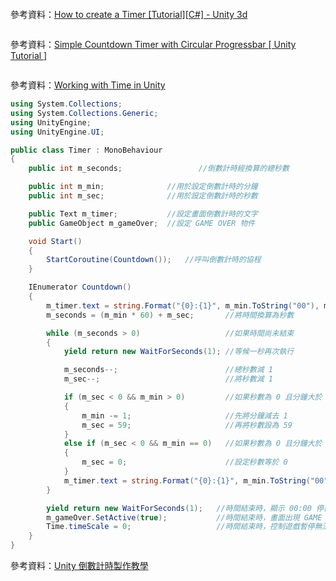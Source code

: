 ```C#

```
參考資料：[How to create a Timer [Tutorial][C#] - Unity 3d](https://www.youtube.com/watch?v=x-C95TuQtf0)
```C#

```
參考資料：[Simple Countdown Timer with Circular Progressbar [ Unity Tutorial ]](https://www.youtube.com/watch?v=2gPHkaPGbpI)
```C#

```
參考資料：[Working with Time in Unity](https://www.youtube.com/watch?v=ijAN0QI70UU)
```C#
using System.Collections;
using System.Collections.Generic;
using UnityEngine;
using UnityEngine.UI;

public class Timer : MonoBehaviour
{
    public int m_seconds;                 //倒數計時經換算的總秒數

    public int m_min;              //用於設定倒數計時的分鐘
    public int m_sec;              //用於設定倒數計時的秒數

    public Text m_timer;           //設定畫面倒數計時的文字
    public GameObject m_gameOver;  //設定 GAME OVER 物件

    void Start()
    {
        StartCoroutine(Countdown());   //呼叫倒數計時的協程
    }

    IEnumerator Countdown()
    {
        m_timer.text = string.Format("{0}:{1}", m_min.ToString("00"), m_sec.ToString("00"));
        m_seconds = (m_min * 60) + m_sec;       //將時間換算為秒數

        while (m_seconds > 0)                   //如果時間尚未結束
        {
            yield return new WaitForSeconds(1); //等候一秒再次執行

            m_seconds--;                        //總秒數減 1
            m_sec--;                            //將秒數減 1

            if (m_sec < 0 && m_min > 0)         //如果秒數為 0 且分鐘大於 0
            {
                m_min -= 1;                     //先將分鐘減去 1
                m_sec = 59;                     //再將秒數設為 59
            }
            else if (m_sec < 0 && m_min == 0)   //如果秒數為 0 且分鐘大於 0
            {
                m_sec = 0;                      //設定秒數等於 0
            }
            m_timer.text = string.Format("{0}:{1}", m_min.ToString("00"), m_sec.ToString("00"));
        }

        yield return new WaitForSeconds(1);   //時間結束時，顯示 00:00 停留一秒
        m_gameOver.SetActive(true);           //時間結束時，畫面出現 GAME OVER
        Time.timeScale = 0;                   //時間結束時，控制遊戲暫停無法操作
    }
}
```
參考資料：[Unity 倒數計時製作教學](http://www.cg.com.tw/UnityCSharp/Content/Timer.php)
